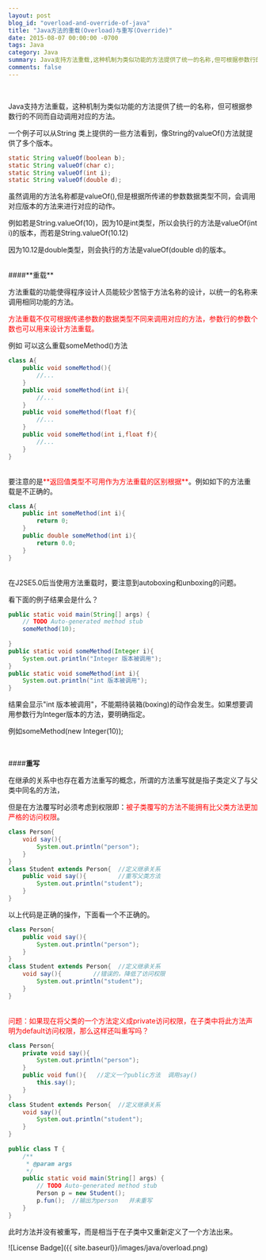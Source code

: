 ```yaml
---
layout: post
blog_id: "overload-and-override-of-java"
title: "Java方法的重载(Overload)与重写(Override)"
date: 2015-08-07 00:00:00 -0700
tags: Java
category: Java
summary: Java支持方法重载,这种机制为类似功能的方法提供了统一的名称,但可根据参数行的不同而自动调用对应的方法
comments: false
---
```

</br>

Java支持方法重载，这种机制为类似功能的方法提供了统一的名称，但可根据参数行的不同而自动调用对应的方法。

一个例子可以从String 类上提供的一些方法看到，像String的valueOf()方法就提供了多个版本。

```java
static String valueOf(boolean b);  
static String valueOf(char c);  
static String valueOf(int i);  
static String valueOf(double d); 
```

虽然调用的方法名称都是valueOf(),但是根据所传递的参数数据类型不同，会调用对应版本的方法来进行对应的动作。

例如若是String.valueOf(10)，因为10是int类型，所以会执行的方法是valueOf(int  i)的版本，而若是String.valueOf(10.12)

因为10.12是double类型，则会执行的方法是valueOf(double  d)的版本。

</br>
####**重载**

方法重载的功能使得程序设计人员能较少苦恼于方法名称的设计，以统一的名称来调用相同功能的方法。

<span style="color:red">方法重载不仅可根据传递参数的数据类型不同来调用对应的方法，参数行的参数个数也可以用来设计方法重载。</span>

例如 可以这么重载someMethod()方法

```java
class A{  
    public void someMethod(){  
        //...  
    }  
    public void someMethod(int i){  
        //...  
    }  
    public void someMethod(float f){  
        //...  
    }  
    public void someMethod(int i,float f){  
        //...  
    }  
} 
```

</br>
要注意的是<span style="color:red">**返回值类型不可用作为方法重载的区别根据**</span>。例如如下的方法重载是不正确的。

```java
class A{  
    public int someMethod(int i){  
        return 0;  
    }  
    public double someMethod(int i){  
        return 0.0;  
    }  
}
```

</br>
在J2SE5.0后当使用方法重载时，要注意到autoboxing和unboxing的问题。

看下面的例子结果会是什么？

```java
public static void main(String[] args) {  
	// TODO Auto-generated method stub  
	someMethod(10);  
	  
}  
public static void someMethod(Integer i){  
	System.out.println("Integer 版本被调用");  
}  
public static void someMethod(int i){  
	System.out.println("int 版本被调用");  
}
```

结果会显示"int  版本被调用"，不能期待装箱(boxing)的动作会发生。如果想要调用参数行为Integer版本的方法，要明确指定。

例如someMethod(new Integer(10));

</br>

####**重写**

在继承的关系中也存在着方法重写的概念，所谓的方法重写就是指子类定义了与父类中同名的方法，

但是在方法覆写时必须考虑到权限即：<span style="color:red">被子类覆写的方法不能拥有比父类方法更加严格的访问权限</span>。

```java
class Person{  
    void say(){  
        System.out.println("person");  
    }  
}  
class Student extends Person{  //定义继承关系  
    public void say(){         //重写父类方法  
        System.out.println("student");  
    }  
} 
```

以上代码是正确的操作，下面看一个不正确的。

```java
class Person{  
    public void say(){  
        System.out.println("person");  
    }  
}  
class Student extends Person{  //定义继承关系  
    void say(){         //错误的，降低了访问权限  
        System.out.println("student");  
    }  
}
```

</br>
<span style="color:red">问题：如果现在将父类的一个方法定义成private访问权限，在子类中将此方法声明为default访问权限，那么这样还叫重写吗？</span>

```java
class Person{  
    private void say(){  
        System.out.println("person");  
    }  
    public void fun(){   //定义一个public方法  调用say()  
        this.say();  
    }  
}  
class Student extends Person{  //定义继承关系  
    void say(){          
        System.out.println("student");  
    }  
}  
  
public class T {  
    /** 
     * @param args 
     */  
    public static void main(String[] args) {  
        // TODO Auto-generated method stub  
        Person p = new Student();  
        p.fun();  //输出为person   并未重写   
    }  
}
```

此时方法并没有被重写，而是相当于在子类中又重新定义了一个方法出来。

![License Badge]({{ site.baseurl}}/images/java/overload.png)

</br>

